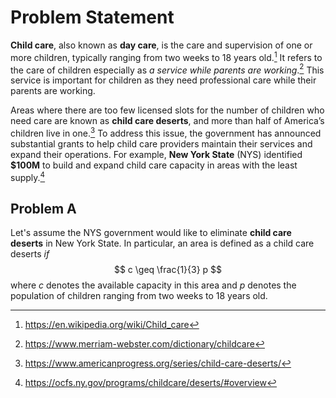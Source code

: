 # Problem Statement

**Child care**, also known as **day care**, is the care and supervision of one or more children, typically ranging from two weeks to 18 years old.[^1] It refers to the care of children especially as *a service while parents are working*.[^2] This service is important for children as they need professional care while their parents are working. 

Areas where there are too few licensed slots for the number of children who need care are known as **child care deserts**, and more than half of America’s children live in one.[^3] To address this issue, the government has announced substantial grants to help child care providers maintain their services and expand their operations. For example, **New York State** (NYS) identified **$100M** to build and expand child care capacity in areas with the least supply.[^4]

## Problem A
Let's assume the NYS government would like to eliminate **child care deserts** in New York State. In particular, an area is defined as a child care deserts *if* 
$$ c \geq \frac{1}{3} p $$
where $c$ denotes the available capacity in this area and $p$ denotes the population of children ranging from two weeks to 18 years old.



[^1]: https://en.wikipedia.org/wiki/Child_care
[^2]: https://www.merriam-webster.com/dictionary/childcare
[^3]: https://www.americanprogress.org/series/child-care-deserts/
[^4]: https://ocfs.ny.gov/programs/childcare/deserts/#overview


